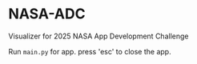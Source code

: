 # NASA-ADC

Visualizer for 2025 NASA App Development Challenge

Run `main.py` for app.
press 'esc' to close the app.
